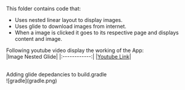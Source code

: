 This folder contains code that: <br/>
* Uses nested linear layout to display images. <br/>
* Uses glide to download images from internet. <br/>
* When a image is clicked it goes to its respective page and displays content and image. <br/> 

Following youtube video display the working of the App: <br/>
|Image Nested Glide|
|:------------:|
|[Youtube Link](https://youtu.be/ezWsTNIhfd8)|

<br/>
Adding glide depedancies to build.gradle<br/>
![gradle](gradle.png)



